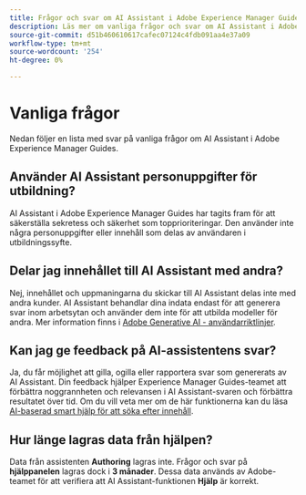 ```yaml
---
title: Frågor och svar om AI Assistant i Adobe Experience Manager Guides
description: Läs mer om vanliga frågor och svar om AI Assistant i Adobe Experience Manager Guides.
source-git-commit: d51b460610617cafec07124c4fdb091aa4e37a09
workflow-type: tm+mt
source-wordcount: '254'
ht-degree: 0%

---
```



# Vanliga frågor

Nedan följer en lista med svar på vanliga frågor om AI Assistant i Adobe Experience Manager Guides.

## Använder AI Assistant personuppgifter för utbildning?

AI Assistant i Adobe Experience Manager Guides har tagits fram för att säkerställa sekretess och säkerhet som topprioriteringar. Den använder inte några personuppgifter eller innehåll som delas av användaren i utbildningssyfte.

## Delar jag innehållet till AI Assistant med andra?

Nej, innehållet och uppmaningarna du skickar till AI Assistant delas inte med andra kunder. AI Assistant behandlar dina indata endast för att generera svar inom arbetsytan och använder dem inte för att utbilda modeller för andra. Mer information finns i [Adobe Generative AI - användarriktlinjer](https://www.adobe.com/legal/licenses-terms/adobe-dx-gen-ai-user-guidelines.html).

## Kan jag ge feedback på AI-assistentens svar?

Ja, du får möjlighet att gilla, ogilla eller rapportera svar som genererats av AI Assistant. Din feedback hjälper Experience Manager Guides-teamet att förbättra noggrannheten och relevansen i AI Assistant-svaren och förbättra resultatet över tid. Om du vill veta mer om de här funktionerna kan du läsa [AI-baserad smart hjälp för att söka efter innehåll](./ai-based-smart-help.md).

## Hur länge lagras data från hjälpen?

Data från assistenten **Authoring** lagras inte. Frågor och svar på **hjälppanelen** lagras dock i **3 månader**. Dessa data används av Adobe-teamet för att verifiera att AI Assistant-funktionen **Hjälp** är korrekt.




